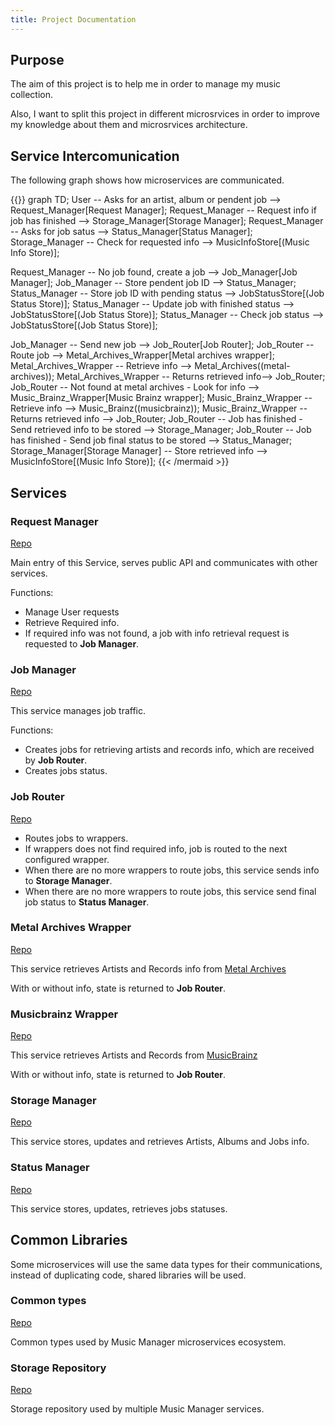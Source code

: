 ```yaml
---
title: Project Documentation
---
```


## Purpose

The aim of this project is to help me in order to manage my music collection.

Also, I want to split this project in different microsrvices in order to improve my knowledge about them and microsrvices architecture.

## Service Intercomunication

The following graph shows how microservices are communicated.

{{<mermaid align="left">}}
graph TD;
User -- Asks for an artist, album or pendent job --> Request_Manager[Request Manager];
Request_Manager -- Request info if job has finished --> Storage_Manager[Storage Manager];
Request_Manager -- Asks for job satus --> Status_Manager[Status Manager];
Storage_Manager -- Check for requested info --> MusicInfoStore[(Music Info Store)];

Request_Manager -- No job found, create a job --> Job_Manager[Job Manager];
Job_Manager -- Store pendent job ID --> Status_Manager;
Status_Manager -- Store job ID with pending status --> JobStatusStore[(Job Status Store)];
Status_Manager -- Update job with finished status --> JobStatusStore[(Job Status Store)];
Status_Manager -- Check job status --> JobStatusStore[(Job Status Store)];

Job_Manager -- Send new job --> Job_Router[Job Router];
Job_Router -- Route job --> Metal_Archives_Wrapper[Metal archives wrapper];
Metal_Archives_Wrapper -- Retrieve info --> Metal_Archives((metal-archives));
Metal_Archives_Wrapper -- Returns retrieved info--> Job_Router;
Job_Router -- Not found at metal archives - Look for info --> Music_Brainz_Wrapper[Music Brainz wrapper];
Music_Brainz_Wrapper -- Retrieve info --> Music_Brainz((musicbrainz));
Music_Brainz_Wrapper -- Returns retrieved info --> Job_Router;
Job_Router -- Job has finished  - Send retrieved info to be stored --> Storage_Manager;
Job_Router -- Job has finished  - Send job final status to be stored --> Status_Manager;
Storage_Manager[Storage Manager] -- Store retrieved info --> MusicInfoStore[(Music Info Store)];
{{< /mermaid >}}

## Services

### Request Manager

[Repo](https://git.windmaker.net/musicmanager/Request-Manager)

Main entry of this Service, serves public API and communicates with other services.

Functions:
* Manage User requests
* Retrieve Required info.
* If required info was not found, a job with info retrieval request is requested to **Job Manager**.

### Job Manager

[Repo](https://git.windmaker.net/musicmanager/Job-Manager)

This service manages job traffic.

Functions:
* Creates jobs for retrieving artists and records info, which are received by **Job Router**.
* Creates jobs status.

### Job Router

[Repo](https://git.windmaker.net/musicmanager/Job-Router)

* Routes jobs to wrappers.
* If wrappers does not find required info, job is routed to the next configured wrapper.
* When there are no more wrappers to route jobs, this service sends info to **Storage Manager**.
* When there are no more wrappers to route jobs, this service send final job status to **Status Manager**.

### Metal Archives Wrapper

[Repo](https://git.windmaker.net/musicmanager/metal-archives-wrapper)

This service retrieves Artists and Records info from [Metal Archives](https://www.metal-archives.com/)

With or without info, state is returned to **Job Router**.

### Musicbrainz Wrapper

[Repo](https://git.windmaker.net/musicmanager/Musicbrainz-Wrapper)

This service retrieves Artists and Records from [MusicBrainz](https://musicbrainz.org/)

With or without info, state is returned to **Job Router**.

### Storage Manager

[Repo](https://git.windmaker.net/musicmanager/Storage-Manager)

This service stores, updates and retrieves Artists, Albums and Jobs info.

### Status Manager

[Repo](https://git.windmaker.net/musicmanager/status-manager)

This service stores, updates, retrieves jobs statuses.

## Common Libraries

Some microservices will use the same data types for their communications, instead of duplicating code, shared libraries will be used.

### Common types

[Repo](https://git.windmaker.net/musicmanager/Common-Types)

Common types used by Music Manager microservices ecosystem.

### Storage Repository

[Repo](https://git.windmaker.net/musicmanager/Storage-Repository)

Storage repository used by multiple Music Manager services.
